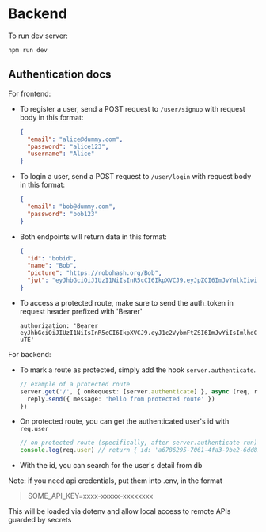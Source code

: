 # Backend

To run dev server:

```
npm run dev
```

## Authentication docs

For frontend:

- To register a user, send a POST request to `/user/signup` with request body in this format:
  ```json
  {
    "email": "alice@dummy.com",
    "password": "alice123",
    "username": "Alice"
  }
  ```
- To login a user, send a POST request to `/user/login` with request body in this format:
  ```json
  {
    "email": "bob@dummy.com",
    "password": "bob123"
  }
  ```
- Both endpoints will return data in this format:
  ```json
  {
    "id": "bobid",
    "name": "Bob",
    "picture": "https://robohash.org/Bob",
    "jwt": "eyJhbGciOiJIUzI1NiIsInR5cCI6IkpXVCJ9.eyJpZCI6ImJvYmlkIiwiaWF0IjoxNjc5MTQ2MTU0fQ.c0N0BqMXndH7iQDa8kNtUPy349aRjOzCxRMRbJKeoFI"
  }
  ```
- To access a protected route, make sure to send the auth_token in request header prefixed with 'Bearer'
  ```
  authorization: 'Bearer eyJhbGciOiJIUzI1NiIsInR5cCI6IkpXVCJ9.eyJ1c2VybmFtZSI6ImJvYiIsImlhdCI6MTY3OTEzNjE4Nn0.3TZKiauRcTErc9w6xRkMoLCdGn7Ojbo3_jLU0MB-uTE'
  ```

For backend:

- To mark a route as protected, simply add the hook `server.authenticate`.
  ```ts
  // example of a protected route
  server.get('/', { onRequest: [server.authenticate] }, async (req, reply) => {
    reply.send({ message: 'hello from protected route' })
  })
  ```
- On protected route, you can get the authenticated user's id with `req.user`
  ```ts
  // on protected route (specifically, after server.authenticate run)
  console.log(req.user) // return { id: 'a6786295-7061-4fa3-9be2-6dd8515078e6', iat: 1679146966 }
  ```
- With the id, you can search for the user's detail from db

Note: if you need api credentials, put them into .env, in the format

> SOME_API_KEY=xxxx-xxxxx-xxxxxxxx

This will be loaded via dotenv and allow local access to remote APIs guarded by secrets
